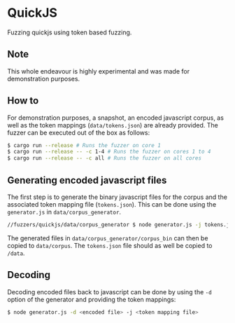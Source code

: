 # QuickJS

Fuzzing quickjs using token based fuzzing.

## Note

This whole endeavour is highly experimental and was made for demonstration
purposes.

## How to

For demonstration purposes, a snapshot, an encoded javascript corpus, as well
as the token mappings (`data/tokens.json`) are already provided. The fuzzer can
be executed out of the box as follows:

```sh
$ cargo run --release # Runs the fuzzer on core 1
$ cargo run --release -- -c 1-4 # Runs the fuzzer on cores 1 to 4
$ cargo run --release -- -c all # Runs the fuzzer on all cores
```

## Generating encoded javascript files

The first step is to generate the binary javascript files for the corpus and
the associated token mapping file (`tokens.json`). This can be done using the
`generator.js` in `data/corpus_generator`.

```sh
//fuzzers/quickjs/data/corpus_generator $ node generator.js -j tokens.json
```

The generated files in `data/corpus_generator/corpus_bin` can then be copied
to `data/corpus`. The `tokens.json` file should as well be copied to `/data`.

## Decoding

Decoding encoded files back to javascript can be done by using the `-d`
option of the generator and providing the token mappings:

```sh
$ node generator.js -d <encoded file> -j <token mapping file>
```
